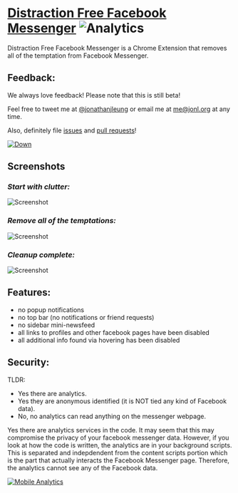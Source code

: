 # [Distraction Free Facebook Messenger](https://chrome.google.com/webstore/detail/distraction-free-facebook/ipkbhlfkopeokhpbhgmlonagpppedfej) ![Analytics](https://ga-beacon.appspot.com/UA-47724303-2/docs/readme?pixel)

Distraction Free Facebook Messenger is a Chrome Extension that removes all of the temptation from Facebook Messenger.

## Feedback:

We always love feedback! Please note that this is still beta! 

Feel free to tweet me at [@jonathanjleung](http://twitter.com/jonathanjleung) or email me at [me@jonl.org](mailto:me@jonl.org) at any time.

Also, definitely file [issues](https://github.com/jonleung/distraction-free-facebook-messenger/issues) and [pull requests](https://github.com/jonleung/distraction-free-facebook-messenger/fork)!

[![Down](http://i.imgur.com/GCvIjTK.png)](https://chrome.google.com/webstore/detail/distraction-free-facebook/ipkbhlfkopeokhpbhgmlonagpppedfej)

## Screenshots

### *Start with clutter:*
![Screenshot](https://i.imgur.com/QI8pP4V.png)

### *Remove all of the temptations:*
![Screenshot](https://i.imgur.com/XfTZhEX.png)

### *Cleanup complete:*
![Screenshot](https://i.imgur.com/u2tA9vx.png)

## Features:

- no popup notifications
- no top bar (no notifications or friend requests)
- no sidebar mini-newsfeed
- all links to profiles and other facebook pages have been disabled
- all additional info found via hovering has been disabled

## Security:

TLDR:
- Yes there are analytics.
- Yes they are anonymous identified (it is NOT tied any kind of Facebook data). 
- No, no analytics can read anything on the messenger webpage.

Yes there are analytics services in the code. It may seem that this may compromise the privacy of your facebook messenger data. However, if you look at how the code is written, the analytics are in your background scripts. This is separated and indepdendent from the content scripts portion which is the part that actually interacts the Facebook Messenger page. Therefore, the analytics cannot see any of the Facebook data.

[![Mobile Analytics](http://cdn.mxpnl.com/site_media/images/partner/badge_light.png)](https://mixpanel.com/f/partner)
